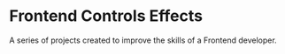 # Frontend Controls Effects

A series of projects created to improve the skills of a Frontend developer.
